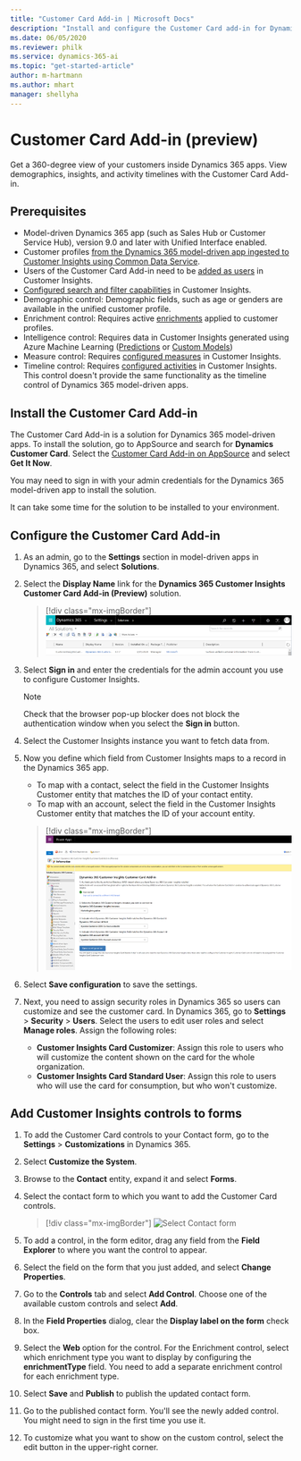 ```yaml
---
title: "Customer Card Add-in | Microsoft Docs"
description: "Install and configure the Customer Card add-in for Dynamics 365 Customer Insights."
ms.date: 06/05/2020
ms.reviewer: philk
ms.service: dynamics-365-ai
ms.topic: "get-started-article"
author: m-hartmann
ms.author: mhart
manager: shellyha
---
```


# Customer Card Add-in (preview)

Get a 360-degree view of your customers inside Dynamics 365 apps. View demographics, insights, and activity timelines with the Customer Card Add-in.

## Prerequisites

- Model-driven Dynamics 365 app (such as Sales Hub or Customer Service Hub), version 9.0 and later with Unified Interface enabled.
- Customer profiles [from the Dynamics 365 model-driven app ingested to Customer Insights using Common Data Service](pm-common-connectors.md#dynamics-365-apps-using-common-data-service).
- Users of the Customer Card Add-in need to be [added as users](pm-permissions.md) in Customer Insights.
- [Configured search and filter capabilities](pm-manage-search.md) in Customer Insights.
- Demographic control: Demographic fields, such as age or genders are available in the unified customer profile.
- Enrichment control: Requires active [enrichments](enrichment-hub.md) applied to customer profiles.
- Intelligence control: Requires data in Customer Insights generated using Azure Machine Learning ([Predictions](predictions.md) or [Custom Models](custom-models.md))
- Measure control: Requires [configured measures](pm-measures.md) in Customer Insights.
- Timeline control: Requires [configured activities](pm-activities.md) in Customer Insights. This control doesn't provide the same functionality as the timeline control of Dynamics 365 model-driven apps.

## Install the Customer Card Add-in

The Customer Card Add-in is a solution for Dynamics 365 model-driven apps. To install the solution, go to AppSource and search for **Dynamics Customer Card**. Select the [Customer Card Add-in on AppSource](https://appsource.microsoft.com/product/dynamics-365/mscrm.dynamics_365_customer_insights_customer_card_addin?tab=Overview) and select **Get It Now**.

You may need to sign in with your admin credentials for the Dynamics 365 model-driven app to install the solution.

It can take some time for the solution to be installed to your environment.

## Configure the Customer Card Add-in

1. As an admin, go to the **Settings** section in model-driven apps in Dynamics 365, and select **Solutions**.

1. Select the **Display Name** link for the **Dynamics 365 Customer Insights Customer Card Add-in (Preview)** solution.

   > [!div class="mx-imgBorder"]
   > ![Select display name](media/select-display-name.png "Select display name")

1. Select **Sign in** and enter the credentials for the admin account you use to configure Customer Insights.

   > [!NOTE]
   > Check that the browser pop-up blocker does not block the authentication window when you select the **Sign in** button.

1. Select the Customer Insights instance you want to fetch data from.

1. Now you define which field from Customer Insights maps to a record in the Dynamics 365 app.
   - To map with a contact, select the field in the Customer Insights Customer entity that matches the ID of your contact entity.
   - To map with an account, select the field in the Customer Insights Customer entity that matches the ID of your account entity.

   > [!div class="mx-imgBorder"]
   > ![Contact ID field](media/contact-id-field.png "Contact ID field")

1. Select **Save configuration** to save the settings.

1. Next, you need to assign security roles in Dynamics 365 so users can customize and see the customer card. In Dynamics 365, go to **Settings** > **Security** > **Users**. Select the users to edit user roles and select **Manage roles**. Assign the following roles:

   - **Customer Insights Card Customizer**: Assign this role to users who will customize the content shown on the card for the whole organization.
   - **Customer Insights Card Standard User**: Assign this role to users who will use the card for consumption, but who won't customize.

## Add Customer Insights controls to forms
  
1. To add the Customer Card controls to your Contact form, go to the **Settings** > **Customizations** in Dynamics 365.

1. Select **Customize the System**.

1. Browse to the **Contact** entity, expand it and select **Forms**.

1. Select the contact form to which you want to add the Customer Card controls.

    > [!div class="mx-imgBorder"]
    > ![Select Contact form](media/contact-active-forms.png "Select Contact form")

1. To add a control, in the form editor, drag any field from the **Field Explorer** to where you want the control to appear.

1. Select the field on the form that you just added, and select **Change Properties**.

1. Go to the **Controls** tab and select **Add Control**. Choose one of the available custom controls and select **Add**.

1. In the **Field Properties** dialog, clear the **Display label on the form** check box.

1. Select the **Web** option for the control. For the Enrichment control, select which enrichment type you want to display by configuring the **enrichmentType** field. You need to add a separate enrichment control for each enrichment type.

1. Select **Save** and **Publish** to publish the updated contact form.

1. Go to the published contact form. You'll see the newly added control. You might need to sign in the first time you use it.

1. To customize what you want to show on the custom control, select the edit button in the upper-right corner.
